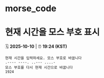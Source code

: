 # morse_code
# 현재 시간을 모스 부호 표시
<!-- MORSE_TIME_START -->
🗓️ **2025-10-10** | ⏰ **19:24 (KST)**

```
현재 시간을 입력하세요. 모스 부호로 바꿉니다
.---- ----. ..--- ....-
모스 부호를 다시 현재 시간으로 바꿉니다
1924
```
<!-- MORSE_TIME_END -->
